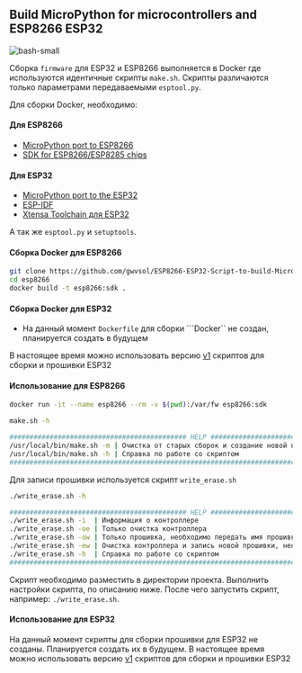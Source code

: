 ## Build MicroPython for microcontrollers and ESP8266 ESP32

![bash-small](https://user-images.githubusercontent.com/13176091/54089754-070c6c00-4375-11e9-8495-d06e9d5f3fe3.png)

Cборка ```firmware``` для ESP32 и ESP8266 выполняется в Docker где используются идентичные скрипты ```make.sh```. Скрипты различаются только параметрами передаваемыми ```esptool.py```.

Для сборки Docker, необходимо:

#### Для ESP8266
* [MicroPython port to ESP8266](https://github.com/micropython/micropython/tree/master/ports/esp8266#micropython-port-to-esp8266)
* [SDK for ESP8266/ESP8285 chips](https://github.com/pfalcon/esp-open-sdk)

#### Для ESP32
* [MicroPython port to the ESP32](https://github.com/micropython/micropython/tree/master/ports/esp32#micropython-port-to-the-esp32)
* [ESP-IDF](https://github.com/espressif/esp-idf#developing-with-esp-idf)
* [Xtensa Toolchain для ESP32](https://docs.espressif.com/projects/esp-idf/en/latest/get-started/linux-setup.html)

А так же ```esptool.py``` и ```setuptools```.

#### Сборка Docker для ESP8266
```bash
git clone https://github.com/gwvsol/ESP8266-ESP32-Script-to-build-MicroPython.git
cd esp8266
docker build -t esp8266:sdk .
```
#### Сборка Docker для ESP32
* На данный момент ```Dockerfile``` для сборки ```Docker`` не создан, планируется создать в будущем

В настоящее время можно использовать версию [v1](https://github.com/gwvsol/ESP8266-ESP32-Script-to-build-MicroPython/tree/v1) скриптов для сборки и прошивки ESP32

#### Использование для ESP8266

```bash
docker run -it --name esp8266 --rm -v $(pwd):/var/fw esp8266:sdk

make.sh -h

############################################ HELP ###############################################
/usr/local/bin/make.sh -m | Очистка от старых сборок и создание новой прошивки
/usr/local/bin/make.sh -h | Справка по работе со скриптом
#################################################################################################

```
Для записи прошивки используется скрипт ```write_erase.sh```

```bash
./write_erase.sh -h

############################################ HELP ###############################################
./write_erase.sh -i  | Информация о контроллере
./write_erase.sh -oe | Только очистка контроллера
./write_erase.sh -ow | Только прошивка, необходимо передать имя прошивки
./write_erase.sh -ew | Очистка контроллера и запись новой прошивки, необходимо передать имя прошивки
./write_erase.sh -h  | Справка по работе со скриптом
#################################################################################################

```
Скрипт необходимо разместить в директории проекта. Выполнить настройки скрипта, по описанию ниже. После чего запустить скрипт, например: ```./write_erase.sh```.

#### Использование для ESP32
На данный момент скрипты для сборки прошивки для ESP32 не созданы. Планируется создать их в будущем.
В настоящее время можно использовать версию [v1](https://github.com/gwvsol/ESP8266-ESP32-Script-to-build-MicroPython/tree/v1) скриптов для сборки и прошивки ESP32